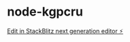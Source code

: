 # node-kgpcru

[Edit in StackBlitz next generation editor ⚡️](https://stackblitz.com/~/github.com/AllHORIZONTAL8/node-kgpcru)